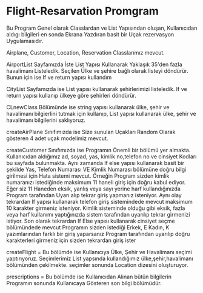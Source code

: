# Flight-Resarvation Promgram

Bu Program Genel olarak Classlardan ve List Yapısından oluşan, Kullanıcıdan aldıgı bilgileri en sonda Ekrana Yazdıran basit bir Uçak rezervasyon Uygulamasıdır.

Airplane, Customer, Location, Reservation Classlarımız mevcut.

AirportList Sayfamızda İste List Yapısı Kullanarak Yaklaşık 35'den fazla havalimanı Listeledik. Seçilen Ülke ve şehire bağlı olarak listeyi döndürür. Bunun için ise If ve return yapısı kullandım

CityList Sayfamızda ise List yapısı kullanarak şehirlerimizi listeledik. If ve return yapısı kullanıp ülkeye göre şehirleri döndürür.

CLnewClass Bölümünde ise string yapısı kullanarak ülke, şehir ve havalimanı bilgierlini tutmak için kullanıp, List yapısı kullanarak ülke, şehir ve havalimanı bilgilerini saklıyoruz.

createAirPlane Sınıfımızda ise Size sunulan Uçakları Random Olarak gösteren 4 adet uçak modelimiz mevcut.

createCustomer Sınıfımızda ise Programın Önemli bir bölümü yer almakta. Kullanıcıdan aldığımız ad, soyad, yas, kimlik no,telefon no ve cinsiyet Kodları bu sayfada bulunmakta. Aynı zamanda If else yapısı kullanarak basit bir şekilde Yas, Telefon Numarası VE Kimlik Numarası bölümüne doğru bilgi girilmesi için Hata sistemi mevcut. Örneğin Program sizden kimlik numaranızı istediğinde maksimum 11 haneli giriş için doğru kabul ediyor. Eğer siz 11 Haneden eksik, yanlış veya sayı yerine harf kullandığınızda Program tarafından Uyarı alıp tekrar giriş yapmanız isteniyor. Aynı olay tekrardan If yapısı kullanarak telefon giriş sistemindede mevcut maksimum 10 karakter girmeniz isteniyor. Kimlik sisteminde olduğu gibi eksik, fazla veya harf kullanımı yaptığınızda sistem tarafından uyarılıp tekrar girmenizi istiyor. Son olarak tekrardan If Else yapısı kullanarak cinsiyet seçme bölümündede mevcut Programın sizden istediği Erkek, E Kadın, K yazımlarından farklı bir giriş yaparsanız Program tarafından uyarılıp doğru karakterleri girmeniz için sizden tekrardan giriş ister

createFlight = Bu bölümde ise Kullanıcıya Ülke, Şehir ve Havalimanı seçimi yaptırıyoruz. Seçimlerimiz List yapsında kullandığımız ülke,şehir,havalimanı bölümünden çekilmekte. seçimler sonunda Location dizesini oluşturuyor. 

prescriptions = Bu bölümde ise Kullanıcıdan Alınan bütün bilgilerin Programın sonunda Kullanıcaya Gösteren son bilgi bölümüdür.
